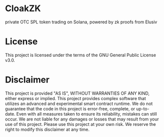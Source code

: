 # CloakZK
private OTC SPL token trading on Solana, powered by zk proofs from Elusiv

# License
This project is licensed under the terms of the GNU General Public License v3.0.

# Disclaimer
This project is provided "AS IS", WITHOUT WARRANTIES OF ANY KIND, either express or implied. This project provides complex software that utilizes an advanced and experimental smart contract runtime.
We do not guarantee that the code in this project is error-free, complete, or up-to-date. Even with all measures taken to ensure its reliability, mistakes can still occur. We are not liable for any damages or losses that may result from your use of this project. Please use this project at your own risk.
We reserve the right to modify this disclaimer at any time.
